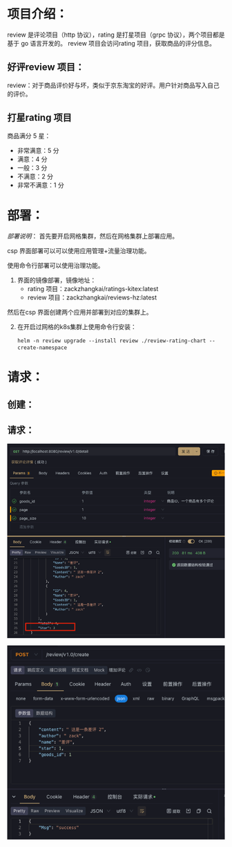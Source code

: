 
# 项目介绍：

review 是评论项目（http 协议），rating 是打星项目（grpc 协议），两个项目都是基于 go 语言开发的。
review 项目会访问rating 项目，获取商品的评分信息。

## 好评review 项目：

review：对于商品评价好与坏，类似于京东淘宝的好评。用户针对商品写入自己的评价。

## 打星rating 项目
商品满分 5 星：

- 非常满意：5 分
- 满意：4 分
- 一般：3 分
- 不满意：2 分
- 非常不满意：1 分

# 部署：

*部署说明*：
首先要开启网格集群，然后在网格集群上部署应用。

csp 界面部署可以可以使用应用管理+流量治理功能。

使用命令行部署可以使用治理功能。

1. 界面的镜像部署，镜像地址：
    - rating 项目：zackzhangkai/ratings-kitex:latest
    - review 项目：zackzhangkai/reviews-hz:latest

然后在csp 界面创建两个应用并部署到对应的集群上。

2. 在开启过网格的k8s集群上使用命令行安装：
    ```shell
    helm -n review upgrade --install review ./review-rating-chart --create-namespace
    ```

# 请求：

## 创建：

## 请求：

![img.png](img.png)

![img_1.png](img_1.png)